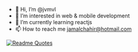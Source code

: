 - 👋 Hi, I’m @jvmvl
- 👀 I’m interested in web & mobile development
- 🌱 I’m currently learning reactjs
- 📫 How to reach me jamalchahir@hotmail.com
<!---
jvmvl/jvmvl is a ✨ special ✨ repository because its `README.md` (this file) appears on your GitHub profile.
You can click the Preview link to take a look at your changes.
--->

<!--
![Jvmvl's GitHub stats](https://github-readme-stats.vercel.app/api?username=jvmvl&show_icons=true&theme=transparent)

[![Top Langs](https://github-readme-stats.vercel.app/api/top-langs/?username=jvmvl&layout=donut&theme=transparent)](https://github.com/jvmvl/github-readme-stats)
--->


[![Readme Quotes](https://quotes-github-readme.vercel.app/api?type=horizontal&theme=nord)](https://github.com/piyushsuthar/github-readme-quotes)
